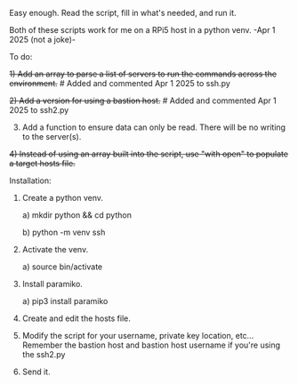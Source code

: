 Easy enough.  Read the script, fill in what's needed, and run it.

Both of these scripts work for me on a RPi5 host in a python venv. -Apr 1 2025 (not a joke)-

To do:

~~1) Add an array to parse a list of servers to run the commands across the environment.~~  # Added and commented Apr 1 2025 to ssh.py

~~2) Add a version for using a bastion host.~~  # Added and commented Apr 1 2025 to ssh2.py

3) Add a function to ensure data can only be read.  There will be no writing to the server(s).

~~4) Instead of using an array built into the script, use "with open" to populate a target hosts file.~~


Installation:

1) Create a python venv.
   
   a) mkdir python && cd python

   b) python -m venv ssh

3) Activate the venv.

   a) source bin/activate

4) Install paramiko.

   a) pip3 install paramiko

5) Create and edit the hosts file.

6) Modify the script for your username, private key location, etc...  Remember the bastion host and bastion host username if you're using the ssh2.py

7) Send it.
